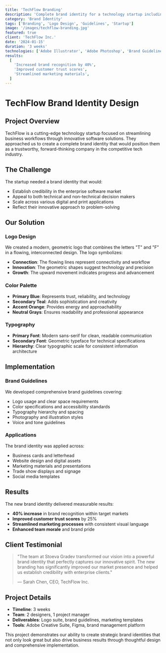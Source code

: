 ```yaml
---
title: 'TechFlow Branding'
description: 'Complete brand identity for a technology startup including logo, color palette, and brand guidelines.'
category: 'Brand Identity'
tags: ['Branding', 'Logo Design', 'Guidelines', 'Startup']
image: '/images/techflow-branding.jpg'
featured: true
client: 'TechFlow Inc.'
date: '2024-01-15'
duration: '3 weeks'
technologies: ['Adobe Illustrator', 'Adobe Photoshop', 'Brand Guidelines']
results:
  [
    'Increased brand recognition by 40%',
    'Improved customer trust scores',
    'Streamlined marketing materials',
  ]
---
```


# TechFlow Brand Identity Design

## Project Overview

TechFlow is a cutting-edge technology startup focused on streamlining business workflows through innovative software solutions. They approached us to create a complete brand identity that would position them as a trustworthy, forward-thinking company in the competitive tech industry.

## The Challenge

The startup needed a brand identity that would:

- Establish credibility in the enterprise software market
- Appeal to both technical and non-technical decision makers
- Scale across various digital and print applications
- Reflect their innovative approach to problem-solving

## Our Solution

### Logo Design

We created a modern, geometric logo that combines the letters "T" and "F" in a flowing, interconnected design. The logo symbolizes:

- **Connection**: The flowing lines represent connectivity and workflow
- **Innovation**: The geometric shapes suggest technology and precision
- **Growth**: The upward movement indicates progress and advancement

### Color Palette

- **Primary Blue**: Represents trust, reliability, and technology
- **Secondary Teal**: Adds sophistication and creativity
- **Accent Orange**: Provides energy and approachability
- **Neutral Grays**: Ensures readability and professional appearance

### Typography

- **Primary Font**: Modern sans-serif for clean, readable communication
- **Secondary Font**: Geometric typeface for technical specifications
- **Hierarchy**: Clear typographic scale for consistent information architecture

## Implementation

### Brand Guidelines

We developed comprehensive brand guidelines covering:

- Logo usage and clear space requirements
- Color specifications and accessibility standards
- Typography hierarchy and spacing
- Photography and illustration styles
- Voice and tone guidelines

### Applications

The brand identity was applied across:

- Business cards and letterhead
- Website design and digital assets
- Marketing materials and presentations
- Trade show displays and signage
- Social media templates

## Results

The new brand identity delivered measurable results:

- **40% increase** in brand recognition within target markets
- **Improved customer trust scores** by 25%
- **Streamlined marketing processes** with consistent visual language
- **Enhanced team morale** and brand pride

## Client Testimonial

> "The team at Stoeva Gradev transformed our vision into a powerful brand identity that perfectly captures our innovative spirit. The new branding has significantly improved our market presence and helped us establish credibility with enterprise clients."
>
> — Sarah Chen, CEO, TechFlow Inc.

## Project Details

- **Timeline**: 3 weeks
- **Team**: 2 designers, 1 project manager
- **Deliverables**: Logo suite, brand guidelines, marketing templates
- **Tools**: Adobe Creative Suite, Figma, brand management platform

This project demonstrates our ability to create strategic brand identities that not only look great but also drive business results through thoughtful design and comprehensive implementation.
